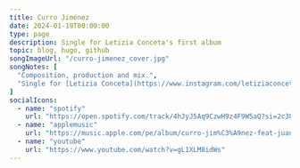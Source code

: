 ```yaml
---
title: Curro Jiménez
date: 2024-01-19T00:00:00
type: page
description: Single for Letizia Conceta's first album
topic: blog, hugo, github
songImageUrl: "/curro-jimenez_cover.jpg"
songNotes: [
  "Composition, production and mix.",
  "Single for [Letizia Conceta](https://www.instagram.com/letiziaconceta/) in advance of her first album, _el querer(se)_."
]
socialIcons:
  - name: "spotify"
    url: "https://open.spotify.com/track/4hJyJ5Aq9CzwH9z4F9W5aQ?si=2c38e7651c9149b4"
  - name: "applemusic"
    url: "https://music.apple.com/pe/album/curro-jim%C3%A9nez-feat-juanddddiego/1725039171?i=1725039173"
  - name: "youtube"
    url: "https://www.youtube.com/watch?v=gL1XLM8idWs"
---
```


